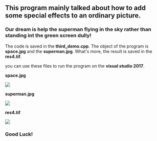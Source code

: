 
## This program mainly talked about how to add some special effects to an ordinary picture.

### Our dream is help the superman flying in the sky rather than standing int the green screen dully! 

The code is saved in the **third_demo.cpp**. The object of the program is **space.jpg** and the **superman.jpg**. What's more, the result is saved in the **res4.tif**. 

you can use these files to run the program on the **visual studio 2017**. 

**space.jpg**

![](https://i.imgur.com/enkmmyy.jpg)

**superman.jpg**

![](https://i.imgur.com/v0P2RkH.jpg)

**res4.tif**

![](https://i.imgur.com/hxXHcJR.png)



### Good Luck!
